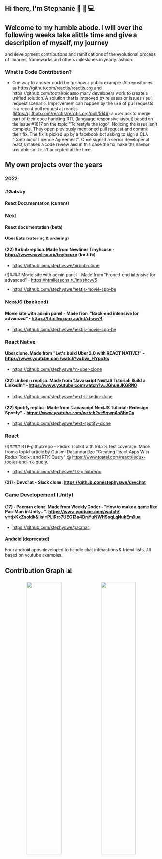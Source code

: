 ## Hi there,  I'm Stephanie 👋 👩 💻     

## Welcome to my humble abode. I will over the following weeks take alittle time and give a description of myself, my journey
and development contributions and ramifications of the evolutional process of libraries, frameworks and others milestones in yearly fashion.

### What is Code Contribution? 
- One way to answer could be to show a public example. At repositories as <https://github.com/reactjs/reactjs.org> and <https://github.com/toptal/picasso> many developers work to create a unified solution. A solution that is improved by releases or issues / pull request scenario. Improvement can happen by the use of pull requests. In a recent pull request at reactjs (https://github.com/reactjs/reactjs.org/pull/5146) a user ask to merge part of their code handling RTL (language responsive layout) based on the issue #1817 on the topic "To restyle the logo". Noticing the issue isn't complete. They open previously mentioned pull request and commit their fix. The fix is picked up by a facebook bot asking to sign a CLA "Contributor Licence Agreement". Once signed a senior developer at reactjs makes a code review and in this case the fix make the navbar unstable so it isn't accepted at the time.

## My own projects over the years

### 2022
### #Gatsby
#### React Documentation (current)

### Next 
#### React documentation (beta)
#### Uber Eats (catering & ordering)
#### (22) Airbnb replica.  Made from Newlines Tinyhouse - https://www.newline.co/tinyhouse (be & fe) 
- https://github.com/stephyswe/airbnb-clone

(!)#### Movie site with admin panel - Made from "Froned-end intensive for advanced" - https://htmllessons.ru/int/show/5
- https://github.com/stephyswe/nestjs-movie-app-be


### NestJS (backend)
#### Movie site with admin panel - Made from "Back-end intensive for advanced" - https://htmllessons.ru/int/show/4
- https://github.com/stephyswe/nestjs-movie-app-be


### React Native
#### Uber clone. Made from "Let's build Uber 2.0 with REACT NATIVE!" - https://www.youtube.com/watch?v=bvn_HYpix6s
- https://github.com/stephyswe/rn-uber-clone

#### (22) LinkedIn replica. Made from "Javascript NextJS Tutorial: Build a LinkedIn" -  https://www.youtube.com/watch?v=JGhuAJKGRN0
- https://github.com/stephyswe/next-linkedin-clone
#### (22) Spotify replica. Made from "Javascript NextJS Tutorial: Redesign Spotify" -  https://www.youtube.com/watch?v=5qwpAn8bqCg
- https://github.com/stephyswe/next-spotify-clone

### React
(!)#### RTK-githubrepo - Redux Toolkit with 99.3% test coverage. Made from a toptal article by Gurami Dagundaridze "Creating React Apps With Redux Toolkit and RTK Query" @ https://www.toptal.com/react/redux-toolkit-and-rtk-query. 
- https://github.com/stephyswe/rtk-gihubrepo

#### (21) - Devchat - Slack clone. https://github.com/stephyswe/devchat

### Game Developement (Unity)
#### (17) - Pacman clone. Made from Weekly Coder - "How to make a game like Pac-Man in Unity...". https://www.youtube.com/watch?v=tjxKxZsofdk&list=PLiRrp7UEG13a4DmYuNWHSoqLqNukEm9ua
- https://github.com/stephyswe/pacman

#### Android (deprecated)
Four android apps developed to handle chat interactions & friend lists. All based on youtube examples.


## Contribution Graph 📊
<p align="center">
  <img width="48%" src="https://github-readme-stats.vercel.app/api?username=stephyswe&show_icons=true&theme=tokyonight" />
  <img width="48%" src="https://github-readme-streak-stats.herokuapp.com/?user=stephyswe&theme=tokyonight" />
</p>
